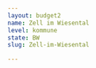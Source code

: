 ```yaml
---
layout: budget2
name: Zell im Wiesental
level: kommune
state: BW
slug: Zell-im-Wiesental

---
```



